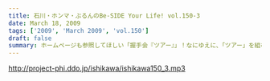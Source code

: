 ```yaml
---
title: 石川・ホンマ・ぶるんのBe-SIDE Your Life! vol.150-3
date: March 18, 2009
tags: ['2009', 'March 2009', 'vol.150']
draft: false
summary: ホームページも参照してほしい「握手会『ツアー』」！なにゆえに、「ツアー」を組むのか・・・過酷な旅のお話は次週配信分ですぐ！？（月曜に帰ってこれているのかな？？）NAMAE
---
```


http://project-phi.ddo.jp/ishikawa/ishikawa150_3.mp3
